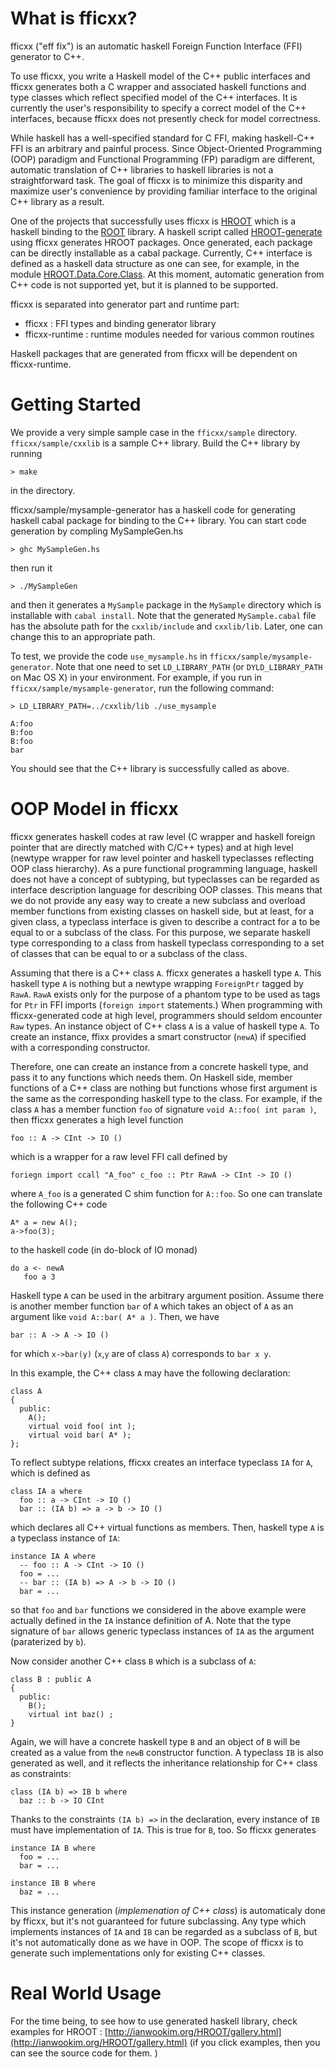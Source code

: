 What is fficxx?
===============

fficxx ("eff fix") is an automatic haskell Foreign Function Interface (FFI) generator to C++.

To use fficxx, you write a Haskell model of the C++ public interfaces and fficxx generates both a C wrapper and associated haskell functions and type classes which reflect specified model of the C++ interfaces. It is currently the user's responsibility to specify a correct model of the C++ interfaces, because fficxx does not presently check for model correctness.

While haskell has a well-specified standard for C FFI, making haskell-C++ FFI is an arbitrary and painful process. Since Object-Oriented Programming (OOP) paradigm and Functional Programming (FP) paradigm are different, automatic translation of C++ libraries to haskell libraries is not a straightforward task. The goal of fficxx is to minimize this disparity and maximize user's convenience by providing familiar interface to the original C++ library as a result.

One of the projects that successfully uses fficxx is [HROOT](http://ianwookim.org/HROOT) which is a haskell binding to the [ROOT](http://root.cern.ch) library. A haskell script called [HROOT-generate](http://github.com/wavewave/HROOT-generate) using fficxx generates HROOT packages. Once generated, each package can be directly installable as a cabal package. Currently, C++ interface is defined as a haskell data structure as one can see, for example, in the module [HROOT.Data.Core.Class](https://github.com/wavewave/HROOT-generate/blob/master/lib/HROOT/Data/Core/Class.hs). At this moment, automatic generation from C++ code is not supported yet, but it is planned to be supported.

fficxx is separated into generator part and runtime part:

* fficxx : FFI types and binding generator library
* fficxx-runtime : runtime modules needed for various common routines

Haskell packages that are generated from fficxx will be dependent on fficxx-runtime.


Getting Started
===============

We provide a very simple sample case in the `fficxx/sample` directory. `fficxx/sample/cxxlib` is a sample C++ library.
Build the C++ library by running
```
> make
```
in the directory.

fficxx/sample/mysample-generator has a haskell code for generating haskell cabal package for binding to the C++ library. You can start code generation by compling MySampleGen.hs
```
> ghc MySampleGen.hs
```
then run it
```
> ./MySampleGen
```
and then it generates a `MySample` package in the `MySample` directory which is installable with
`cabal install`. Note that the generated `MySample.cabal` file has the absolute path for the `cxxlib/include` and `cxxlib/lib`. Later, one can change this to an appropriate path.

To test, we provide the code `use_mysample.hs` in `fficxx/sample/mysample-generator`. Note that one need to set `LD_LIBRARY_PATH` (or `DYLD_LIBRARY_PATH` on Mac OS X) in your environment. For example, if you run in `fficxx/sample/mysample-generator`, run the following command:
```
> LD_LIBRARY_PATH=../cxxlib/lib ./use_mysample

A:foo
B:foo
B:foo
bar
```
You should see that the C++ library is successfully called as above.


OOP Model in fficxx
===================

fficxx generates haskell codes at raw level (C wrapper and haskell foreign pointer  that are directly matched with C/C++ types) and at high level (newtype wrapper for raw level pointer and haskell typeclasses reflecting OOP class hierarchy). As a pure functional programming language, haskell does not have a concept of subtyping, but typeclasses can be regarded as interface description language for describing OOP classes. This means that we do not provide any easy way to create a new subclass and overload member functions from existing classes on haskell side, but at least, for a given class, a typeclass interface is given to describe a contract for a to be equal to or a subclass of the class. For this purpose, we separate haskell type corresponding to a class from haskell typeclass corresponding to a set of classes that can be equal to or a subclass of the class.

Assuming that there is a C++ class `A`. fficxx generates a haskell type `A`. This haskell type `A` is nothing but a newtype wrapping `ForeignPtr` tagged by `RawA`. `RawA` exists only for the purpose of a phantom type to be used as tags for `Ptr` in FFI imports (`foreign import` statements.) When programming with fficxx-generated code at high level, programmers should seldom encounter `Raw` types. An instance object of C++ class `A` is a value of haskell type `A`. To create an instance, ffixx provides a smart constructor (`newA`) if specified with a corresponding constructor.

Therefore, one can create an instance from a concrete haskell type, and pass it to any functions which needs them. On Haskell side, member functions of a C++ class are nothing but functions whose first argument is the same as the corresponding haskell type to the class. For example, if the class `A` has a member function `foo` of signature `void A::foo( int param )`, then fficxx generates a high level function
```
foo :: A -> CInt -> IO () 
```
which is a wrapper for a raw level FFI call defined by
```
foriegn import ccall "A_foo" c_foo :: Ptr RawA -> CInt -> IO ()
```
where `A_foo` is a generated C shim function for `A::foo`. So one can translate the following C++ code
```
A* a = new A();
a->foo(3);
```
to the haskell code (in do-block of IO monad)
```
do a <- newA
   foo a 3
```
Haskell type `A` can be used in the arbitrary argument position. Assume there is another member function `bar` of `A` which takes an object of `A` as an argument like `void A::bar( A* a )`. Then, we have
```
bar :: A -> A -> IO ()
```
for which `x->bar(y)` (`x`,`y` are of class `A`) corresponds to `bar x y`.

In this example, the C++ class `A` may have the following declaration:
```
class A
{
  public:
    A();
    virtual void foo( int );
    virtual void bar( A* ); 
};
```
To reflect subtype relations, fficxx creates an interface typeclass `IA` for `A`, which is defined as
```
class IA a where
  foo :: a -> CInt -> IO ()
  bar :: (IA b) => a -> b -> IO ()
```
which declares all C++ virtual functions as members. Then, haskell type `A` is a typeclass instance of `IA`:
```
instance IA A where
  -- foo :: A -> CInt -> IO ()
  foo = ...
  -- bar :: (IA b) => A -> b -> IO ()
  bar = ...
```
so that `foo` and `bar` functions we considered in the above example were actually defined in the `IA` instance definition of A.
Note that the type signature of `bar` allows generic typeclass instances of `IA` as the argument (paraterized by `b`).

Now consider another C++ class `B` which is a subclass of `A`:
```
class B : public A
{
  public:
    B();
    virtual int baz() ;
}
```
Again, we will have a concrete haskell type `B` and an object of `B` will be created as a value from the `newB` constructor function. 
A typeclass `IB` is also generated as well, and it reflects the inheritance relationship for C++ class as constraints:
```
class (IA b) => IB b where
  baz :: b -> IO CInt
```
Thanks to the constraints `(IA b) =>` in the declaration, every instance of `IB` must have implementation of `IA`. This is true for `B`, too.
So fficxx generates
```
instance IA B where
  foo = ...
  bar = ...

instance IB B where
  baz = ...
```
This instance generation (*implemenation of C++ class*) is automaticaly done by fficxx, but it's not guaranteed for future subclassing. Any type which implements instances of `IA` and `IB` can be regarded as a subclass of `B`, but it's not automatically done as we have in OOP. The scope of fficxx is to generate such implementations only for existing C++ classes.   


Real World Usage
================

For the time being, to see how to use generated haskell library, check examples for HROOT : [http://ianwookim.org/HROOT/gallery.html](http://ianwookim.org/HROOT/gallery.html) (if you click examples, then you can see the source code for them. )



